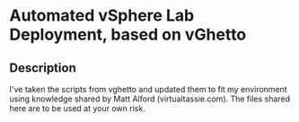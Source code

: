 # Automated vSphere Lab Deployment, based on vGhetto


## Description

I've taken the scripts from vghetto and updated them to fit my environment using knowledge shared by Matt Alford (virtualtassie.com). The files shared here are to be used at your own risk. 


